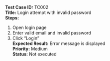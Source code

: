 **Test Case ID:** TC002  
**Title:** Login attempt with invalid password  
**Steps:**  
1. Open login page  
2. Enter valid email and invalid password  
3. Click “Login”  
**Expected Result:** Error message is displayed  
**Priority:** Medium  
**Status:** Not executed
